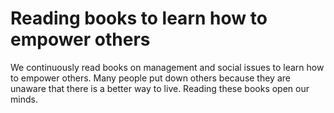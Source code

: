 # Reading books to learn how to empower others

We continuously read books on management and social issues to learn how to empower others. Many people put down others because they are unaware that there is a better way to live. Reading these books open our minds. 
